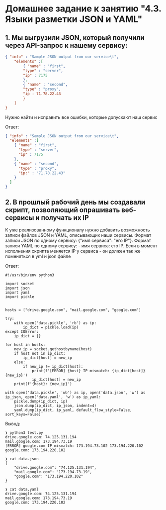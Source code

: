 # Домашнее задание к занятию "4.3. Языки разметки JSON и YAML"

## 1. Мы выгрузили JSON, который получили через API-запрос к нашему сервису:
```json
{ "info" : "Sample JSON output from our service\t",
    "elements" :[
        { "name" : "first",
        "type" : "server",
        "ip" : 7175 
        },
        { "name" : "second",
        "type" : "proxy",
        "ip : 71.78.22.43
        }
    ]
}
```
Нужно найти и исправить все ошибки, которые допускают наш сервис

Ответ:
```json
{ "info" : "Sample JSON output from our service\t",
  "elements" :[
    { "name" : "first",
      "type" : "server",
      "ip" : 7175 
    },
    { "name" : "second",
      "type" : "proxy",
      "ip:" : "71.78.22.43"
    }
  ]
}
```

## 2. В прошлый рабочий день мы создавали скрипт, позволяющий опрашивать веб-сервисы и получать их IP
К уже реализованному функционалу нужно добавить возможность записи файлов JSON и YAML, описывающих наши сервисы.
Формат записи JSON по одному сервису: {"имя сервиса": "его IP"}. Формат записи YAML по одному сервису: - имя сервиса:
его IP. Если в момент исполнения скрипта меняется IP у сервиса - он должен так же поменяться в yml и json файле

Ответ:
```python3
#!/usr/bin/env python3

import socket
import json
import yaml
import pickle


hosts = ["drive.google.com", "mail.google.com", "google.com"]

try:
    with open('data.pickle', 'rb') as ip:
        ip_dict = pickle.load(ip)
except IOError:
    ip_dict = {}

for host in hosts:
    new_ip = socket.gethostbyname(host)
    if host not in ip_dict:
        ip_dict[host] = new_ip
    else:
        if new_ip != ip_dict[host]:
            print(f'[ERROR] {host} IP mismatch: {ip_dict[host]} {new_ip}')
            ip_dict[host] = new_ip
    print(f'{host}: {new_ip}')

with open('data.pickle', 'wb') as ip, open('data.json', 'w') as ip_json, open('data.yaml', 'w') as ip_yaml:
    pickle.dump(ip_dict, ip)
    json.dump(ip_dict, ip_json, indent=4)
    yaml.dump(ip_dict, ip_yaml, default_flow_style=False, sort_keys=False)
```
Вывод:
```shell
❯ python3 test.py
drive.google.com: 74.125.131.194
mail.google.com: 173.194.73.19
[ERROR] google.com IP mismatch: 173.194.73.102 173.194.220.102
google.com: 173.194.220.102

❯ cat data.json
{
    "drive.google.com": "74.125.131.194",
    "mail.google.com": "173.194.73.19",
    "google.com": "173.194.220.102"
}

❯ cat data.yaml
drive.google.com: 74.125.131.194
mail.google.com: 173.194.73.19
google.com: 173.194.220.102
```